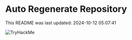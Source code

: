 # Auto Regenerate Repository

This README was last updated: 2024-10-12 05:07:41

 ![TryHackMe](https://tryhackme.com/badge/533634)